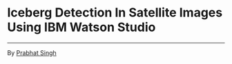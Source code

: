 # Iceberg Detection In Satellite Images Using IBM Watson Studio 
---
By [Prabhat Singh](https://github.com/TestPrab) 
